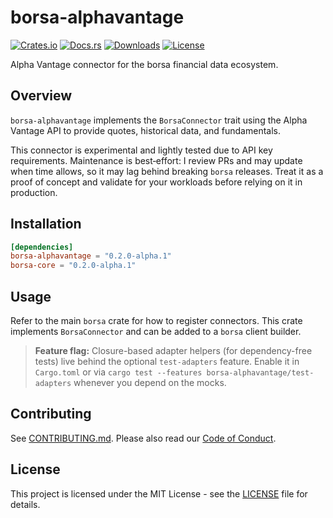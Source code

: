 # borsa-alphavantage

[![Crates.io](https://img.shields.io/crates/v/borsa-alphavantage)](https://crates.io/crates/borsa-alphavantage)
[![Docs.rs](https://docs.rs/borsa-alphavantage/badge.svg)](https://docs.rs/borsa-alphavantage)
[![Downloads](https://img.shields.io/crates/d/borsa-alphavantage)](https://crates.io/crates/borsa-alphavantage)
[![License](https://img.shields.io/crates/l/borsa-alphavantage)](LICENSE)

Alpha Vantage connector for the borsa financial data ecosystem.

## Overview

`borsa-alphavantage` implements the `BorsaConnector` trait using the Alpha Vantage API to provide quotes, historical data, and fundamentals.

This connector is experimental and lightly tested due to API key requirements. Maintenance is best‑effort: I review PRs and may update when time allows, so it may lag behind breaking `borsa` releases. Treat it as a proof of concept and validate for your workloads before relying on it in production.

## Installation

```toml
[dependencies]
borsa-alphavantage = "0.2.0-alpha.1"
borsa-core = "0.2.0-alpha.1"
```

## Usage

Refer to the main `borsa` crate for how to register connectors. This crate implements `BorsaConnector` and can be added to a `borsa` client builder.

> **Feature flag:** Closure-based adapter helpers (for dependency-free tests) live behind the
> optional `test-adapters` feature. Enable it in `Cargo.toml` or via
> `cargo test --features borsa-alphavantage/test-adapters` whenever you depend on the mocks.

## Contributing

See [CONTRIBUTING.md](CONTRIBUTING.md). Please also read our [Code of Conduct](CODE_OF_CONDUCT.md).

## License

This project is licensed under the MIT License - see the [LICENSE](LICENSE) file for details.
